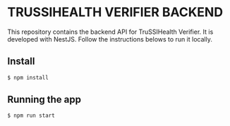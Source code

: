 # TRUSSIHEALTH VERIFIER BACKEND

This repository contains the backend API for TruSSIHealth Verifier. It is developed with NestJS.
Follow the instructions belows to run it locally.

## Install

```bash
$ npm install
```

## Running the app

```bash
$ npm run start
```
